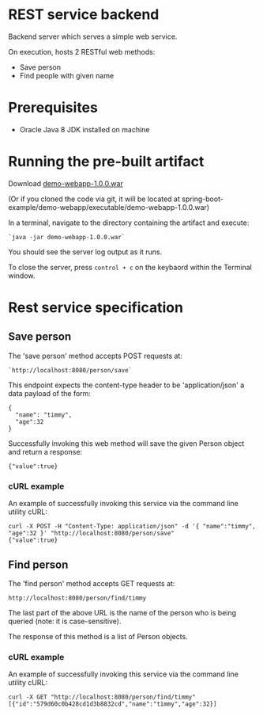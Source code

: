 REST service backend
==========
Backend server which serves a simple web service.

On execution, hosts 2 RESTful web methods:
* Save person
* Find people with given name

# Prerequisites
* Oracle Java 8 JDK installed on machine

# Running the pre-built artifact
Download [demo-webapp-1.0.0.war](https://github.com/KalibriCuga/spring-boot-example/tree/master/demo-webapp/executable)

(Or if you cloned the code via git, it will be located at spring-boot-example/demo-webapp/executable/demo-webapp-1.0.0.war)

In a terminal, navigate to the directory containing the artifact and execute:

    `java -jar demo-webapp-1.0.0.war`

You should see the server log output as it runs.

To close the server, press `control + c` on the keybaord within the Terminal window.

# Rest service specification
## Save person
The 'save person' method accepts POST requests at:

    `http://localhost:8080/person/save`

This endpoint expects the content-type header to be 'application/json' a data payload of the form:

    {
      "name": "timmy",
      "age":32
    }
    
Successfully invoking this web method will save the given Person object and return a response:

    {"value":true}

### cURL example
An example of successfully invoking this service via the command line utility cURL:

    curl -X POST -H "Content-Type: application/json" -d '{ "name":"timmy", "age":32 }' "http://localhost:8080/person/save"
    {"value":true}
    
## Find person
The 'find person' method accepts GET requests at:

    http://localhost:8080/person/find/timmy
    
The last part of the above URL is the name of the person who is being queried (note: it is case-sensitive).

The response of this method is a list of Person objects.

### cURL example
An example of successfully invoking this service via the command line utility cURL:

    curl -X GET "http://localhost:8080/person/find/timmy"
    [{"id":"579d60c0b428cd1d3b8832cd","name":"timmy","age":32}]
  
    
